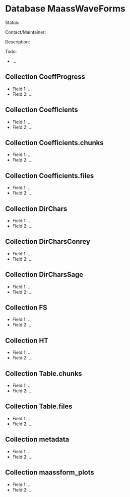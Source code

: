 # Database MaassWaveForms

Status:

Contact/Maintainer:

Description:

Todo:
* ...


## Collection CoeffProgress
* Field 1: ...
* Field 2: ...

## Collection Coefficients
* Field 1: ...
* Field 2: ...

## Collection Coefficients.chunks
* Field 1: ...
* Field 2: ...

## Collection Coefficients.files
* Field 1: ...
* Field 2: ...

## Collection DirChars
* Field 1: ...
* Field 2: ...

## Collection DirCharsConrey
* Field 1: ...
* Field 2: ...

## Collection DirCharsSage
* Field 1: ...
* Field 2: ...

## Collection FS
* Field 1: ...
* Field 2: ...

## Collection HT
* Field 1: ...
* Field 2: ...

## Collection Table.chunks
* Field 1: ...
* Field 2: ...

## Collection Table.files
* Field 1: ...
* Field 2: ...

## Collection metadata
* Field 1: ...
* Field 2: ...

## Collection maassform_plots
* Field 1: ...
* Field 2: ...

